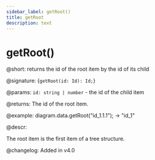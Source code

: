```yaml
---
sidebar_label: getRoot()
title: getRoot
description: text
---
```


# getRoot()

@short: returns the id of the root item by the id of its child

@signature: {`getRoot(id: Id): Id;`}

@params:
`id: string | number` - the id of the child item

@returns:
The id of the root item.

@example:
diagram.data.getRoot("id_1.1.1"); -> "id_1"

@descr:

The root item is the first item of a tree structure.

@changelog:
Added in v4.0
